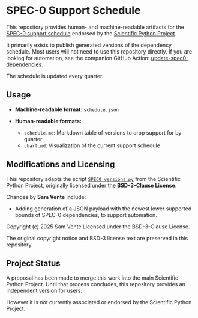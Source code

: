 # SPEC-0 Support Schedule

This repository provides human- and machine-readable artifacts for the [SPEC-0 support schedule](https://scientific-python.org/specs/spec-0000/) endorsed by the [Scientific Python Project](https://github.com/scientific-python/).

It primarily exists to publish generated versions of the dependency schedule. Most users will not need to use this repository directly. If you are looking for automation, see the companion GitHub Action: [update-spec0-dependencies](https://github.com/savente93/update-spec0-dependencies).

The schedule is updated every quarter.

## Usage

* **Machine-readable format:** `schedule.json`
* **Human-readable formats:**

  * `schedule.md`: Markdown table of versions to drop support for by quarter
  * `chart.md`: Visualization of the current support schedule

## Modifications and Licensing

This repository adapts the script [`SPEC0_versions.py`](https://github.com/scientific-python/specs/blob/main/spec-0000/SPEC0_versions.py) from the Scientific Python Project, originally licensed under the **BSD-3-Clause License**.

Changes by **Sam Vente** include:

* Adding generation of a JSON payload with the newest lower supported bounds of SPEC-0 dependencies, to support automation.

Copyright (c) 2025 Sam Vente
Licensed under the BSD-3-Clause License.

The original copyright notice and BSD-3 license text are preserved in this repository.

## Project Status

A proposal has been made to merge this work into the main Scientific Python Project. Until that process concludes, this repository provides an independent version for users.

However it is not currently associated or endorsed by the Scientific Python Project. 

